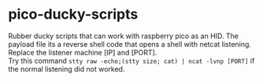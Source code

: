 # pico-ducky-scripts
Rubber ducky scripts that can work with raspberry pico as an HID.
The payload file its a reverse shell code that opens a shell with netcat listening.
Replace the listener machine [IP] and [PORT]. </br>
Try this command `stty raw -echo;(stty size; cat) | ncat -lvnp [PORT]` if the normal listening did 
not worked.
